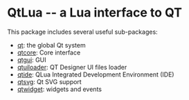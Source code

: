 QtLua -- a Lua interface to QT
==============================

This package includes several useful sub-packages:

  - [qt](packages/qt/doc/README.md): the global Qt system
  - [qtcore](packages/qtcore/doc/README.md): Core interface
  - [qtgui](packages/qtgui/doc/README.md): GUI
  - [qtuiloader](packages/qtuiloader/doc/README.md): QT Designer UI files loader
  - [qtide](packages/qtide/doc/README.md): QLua Integrated Development Environment (IDE)
  - [qtsvg](packages/qtsvg/doc/README.md): Qt SVG support
  - [qtwidget](packages/qtwidget/doc/README.md): widgets and events
  

